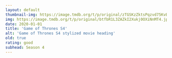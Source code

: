 ```yaml
---
layout: default
thumbnail-img: https://image.tmdb.org/t/p/original/zTGSKzZktsPqzvd75KvByK5G54A.png
img: https://image.tmdb.org/t/p/original/btfbR1L3ZAZkI2Xukj0OXiNnMT4.jpg
date: 2020-01-01
title: 'Game of Thrones S4'
alt: 'Game of Thrones S4 stylized movie heading'
old: true
rating: good
subhead: Season 4
---
```

